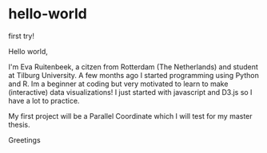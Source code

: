 # hello-world
first try!


Hello world,

I'm Eva Ruitenbeek, a citzen from Rotterdam (The Netherlands) and student at Tilburg University. A few months ago I started programming using Python and R. Im a beginner at coding but very motivated to learn to make (interactive) data visualizations! I just started with javascript and D3.js so I have a lot to practice.

My first project will be a Parallel Coordinate which I will test for my master thesis. 

Greetings
